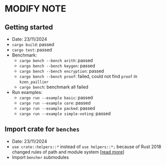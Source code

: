 # MODIFY NOTE

## Getting started
* Date: 23/11/2024
* `cargo build`: passed
* `cargo test`: passed
* Benchmark:
    * `cargo bench --bench arith`: passed
    * `cargo bench --bench keygen`: passed
    * `cargo bench --bench encryption`: passed
    * `cargo bench --bench proof`: failed, could not find `proof` in `kzen_paillier`
    * `cargo bench`: benchmark all failed
* Run examples: 
    * `cargo run --example basic`: passed
    * `cargo run --example core`: passed
    * `cargo run --example packed`: passed
    * `cargo run --example simple-voting`: passed

## Import crate for `benches`
* Date: 23/11/2024
* `use crate::helpers::*` instead of `use helpers::*;` because of Rust 2018 changed rules of path and module system [[read more](https://doc.rust-lang.org/edition-guide/rust-2018/path-changes.html)]
* Import `bencher` submodules
